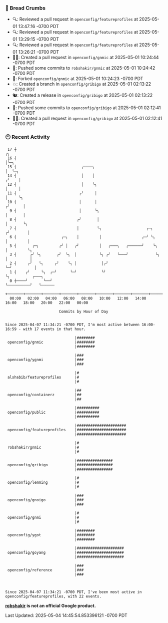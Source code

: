 ### 🍞 Bread Crumbs

 * 🔍: Reviewed a pull request in  `openconfig/featureprofiles` at 2025-05-01 13:47:16 -0700 PDT
 * 🔍: Reviewed a pull request in  `openconfig/featureprofiles` at 2025-05-01 13:29:15 -0700 PDT
 * 🔍: Reviewed a pull request in  `openconfig/featureprofiles` at 2025-05-01 13:26:21 -0700 PDT
 * ✍🏼: Created a pull request in `openconfig/gnmic` at 2025-05-01 10:24:44 -0700 PDT
 * 🚢: Pushed some commits to `robshakir/gnmic` at 2025-05-01 10:24:42 -0700 PDT
 * 🍴: Forked `openconfig/gnmic` at 2025-05-01 10:24:23 -0700 PDT
 * 💥: Created a branch in `openconfig/gribigo` at 2025-05-01 02:13:22 -0700 PDT
 * 🐿: Created a release in `openconfig/gribigo` at 2025-05-01 02:13:22 -0700 PDT
 * 🚢: Pushed some commits to `openconfig/gribigo` at 2025-05-01 02:12:41 -0700 PDT
 * ✍🏼: Created a pull request in `openconfig/gribigo` at 2025-05-01 02:12:41 -0700 PDT

### 🕘 Recent Activity
```
 17 ┼                                                                    ╭╮
 16 ┤                                                                    │╰─╮
 15 ┤                             ╭────╮                                 │  ╰─╮
 14 ┤                             │    │                                ╭╯    │
 12 ┤                             │    ╰╮                               │     │
 11 ┤                            ╭╯     │                               │     ╰╮
 10 ┤                            │      │                              ╭╯      │
  9 ┤                            │      ╰╮                             │       │
  8 ┤                           ╭╯       │                             │       ╰╮
  7 ┤                           │        ╰╮                    ╭─╮    ╭╯        │
  6 ┤                    ╭─╮    │         │                  ╭─╯ ╰╮   │         │
  5 ┤       ╭─╮         ╭╯ │   ╭╯         │   ╭───╮   ╭──────╯    ╰╮  │         ╰╮
  3 ┤      ╭╯ ╰╮       ╭╯  ╰╮  │          ╰╮ ╭╯   ╰───╯            ╰╮ │          │
  2 ┤     ╭╯   ╰╮     ╭╯    ╰╮ │           │╭╯                      ╰─╯          │
  1 ┤    ╭╯     ╰╮  ╭─╯      ╰─╯           ╰╯                                    ╰╮          ╭───╮
  0 ┼────╯       ╰──╯                                                             ╰──────────╯   ╰──────
    +───────+───────+───────+───────+───────+───────+───────+───────+───────+───────+───────+───────+────
  00:00   02:00   04:00   06:00   08:00   10:00   12:00   14:00   16:00   18:00   20:00   22:00   00:00   

						Commits by Hour of Day


Since 2025-04-07 11:34:21 -0700 PDT, I'm most active between 16:00-16:59 - with 17 events in that hour.

```



```
                               |########
 openconfig/gnmic              |########
                               |########

                               |###
 openconfig/ygnmi              |###
                               |###

                               |#
 alshabib/featureprofiles      |#
                               |#

                               |##
 openconfig/containerz         |##
                               |##

                               |##########
 openconfig/public             |##########
                               |##########

                               |######################
 openconfig/featureprofiles    |######################
                               |######################

                               |#
 robshakir/gnmic               |#
                               |#

                               |################
 openconfig/gribigo            |################
                               |################

                               |#
 openconfig/lemming            |#
                               |#

                               |###
 openconfig/gnoigo             |###
                               |###

                               |#
 openconfig/gnmi               |#
                               |#

                               |########
 openconfig/ygot               |########
                               |########

                               |#####################
 openconfig/goyang             |#####################
                               |#####################

                               |###
 openconfig/reference          |###
                               |###



Since 2025-04-07 11:34:21 -0700 PDT, I've been most active in openconfig/featureprofiles, with 22 events.

```
**[robshakir](mailto:robjs@google.com) is not an official Google product.**  


Last Updated: 2025-05-04 14:45:54.853396121 -0700 PDT
